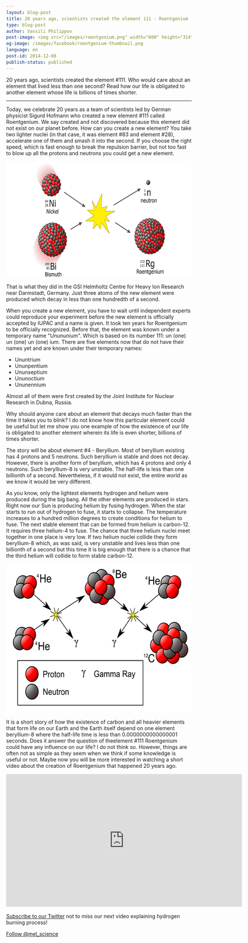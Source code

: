 ```yaml
---
layout: blog-post
title: 20 years ago, scientists created the element 111 - Roentgenium
type: blog-post
author: Vassili Philippov
post-image: <img src="/images/roentgenium.png" width="600" height="314" alt="Roentgenium">
og-image: /images/facebook/roentgenium-thumbnail.png
language: en
post-id: 2014-12-08
publish-status: published
---
```

20 years ago, scientists created the element #111. Who would care about an element that lived less than one second? Read how our life is obligated to another element whose life is billions of times shorter.
<!-- more -->

---
Today, we celebrate 20 years as a team of scientists led by German physicist Sigurd Hofmann who created a new element #111 called Roentgenium. We say created and not discovered because this element did not exist on our planet before. How can you create a new element? You take two lighter nuclei (in that case, it was element #83 and element #28), accelerate one of them and smash it into the second. If you choose the right speed, which is fast enough to break the repulsion barrier, but not too fast to blow up all the protons and neutrons you could get a new element.

<img src="/images/roentgenium.png" width="600" height="314" alt="Roentgenium">

That is what they did in the GSI Helmholtz Centre for Heavy Ion Research near Darmstadt, Germany. Just three atoms of the new element were produced which decay in less than one hundredth of a second. 

When you create a new element, you have to wait until independent experts could reproduce your experiment before the new element is officially accepted by IUPAC and a name is given. It took ten years for Roentgenium to be officially recognized. Before that, the element was known under a temporary name "Unununium". Which is based on its number 111: un (one) un (one) un (one) ium. There are five elements now that do not have their names yet and are known under their temporary names:

* Ununtrium
* Ununpentium
* Ununseptium
* Ununoctium
* Ununennium

Almost all of them were first created by the Joint Institute for Nuclear Research in Dubna, Russia.

Why should anyone care about an element that decays much faster than the time it takes you to blink? I do not know how this particular element could be useful but let me show you one example of how the existence of our life is obligated to another element wherein its life is even shorter, billions of times shorter.

The story will be about element #4 - Beryllium. Most of beryllium existing has 4 protons and 5 neutrons. Such beryllium is stable and does not decay. However, there is another form of beryllium, which has 4 protons and only 4 neutrons. Such beryllium-8 is very unstable. The half-life is less than one billionth of a second. Nevertheless, if it would not exist, the entire world as we know it would be very different. 

As you know, only the lightest elements hydrogen and helium were produced during the big bang. All the other elements are produced in stars. Right now our Sun is producing helium by fusing hydrogen. When the star starts to run out of hydrogen to fuse, it starts to collapse. The temperature increases to a hundred million degrees to create conditions for helium to fuse. The next stable element that can be formed from helium is carbon-12. It requires three helium-4 to fuse. The chance that three helium nuclei meet together in one place is very low. If two helium nuclei collide they form beryllium-8 which, as was said, is very unstable and lives less than one billionth of a second but this time it is big enough that there is a chance that the third helium will collide to form stable carbon-12. 

<img src="/images/carbon-synthesis.png" width="600" height="403" alt="Carbon synthesis">

It is a short story of how the existence of carbon and all heavier elements that form life on our Earth and the Earth itself depend on one element beryllium-8 where the half-life time is less than 0.0000000000000001 seconds. Does it answer the question of theelement #111 Roentgenium could have any influence on our life? I do not think so. However, things are often not as simple as they seem when we think if some knowledge is useful or not. Maybe now you will be more interested in watching a short video about the creation of Roentgenium that happened 20 years ago.

<iframe width="640" height="360" src="http://www.youtube.com/embed/MTq1hzhCF0g?rel=0" frameborder="0" allowfullscreen></iframe>

<br/>

<a href="https://twitter.com/mel_science">Subscribe to our Twitter</a> not to miss our next video explaining hydrogen burning process!

<!-- Begin Twitter follow -->
<a href="https://twitter.com/mel_science" class="twitter-follow-button" data-show-count="false" data-size="large">Follow @mel_science</a>
<script>!function(d,s,id){var js,fjs=d.getElementsByTagName(s)[0],p=/^http:/.test(d.location)?'http':'https';if(!d.getElementById(id)){js=d.createElement(s);js.id=id;js.src=p+'://platform.twitter.com/widgets.js';fjs.parentNode.insertBefore(js,fjs);}}(document, 'script', 'twitter-wjs');</script>
<!-- End Twitter follow -->
